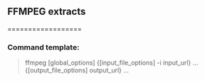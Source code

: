 ## FFMPEG extracts
==================


### Command template:
> ffmpeg [global_options] 
> {[input_file_options] -i input_url} ... 
> {[output_file_options] output_url} ...
